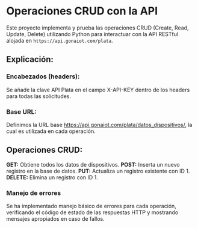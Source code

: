 # Operaciones CRUD con la API

Este proyecto implementa y prueba las operaciones CRUD (Create, Read, Update, Delete) utilizando Python para interactuar con la API RESTful alojada en `https://api.gonaiot.com/plata`.

## Explicación:  

### Encabezados (headers):   
Se añade la clave API Plata en el campo X-API-KEY dentro de los headers para todas las solicitudes.  

### Base URL:  
Definimos la URL base https://api.gonaiot.com/plata/datos_dispositivos/, la cual es utilizada en cada operación.
  
## Operaciones CRUD:  

**GET:** Obtiene todos los datos de dispositivos.
**POST:** Inserta un nuevo registro en la base de datos.
**PUT:** Actualiza un registro existente con ID 1.
**DELETE:** Elimina un registro con ID 1.

### Manejo de errores  

Se ha implementado manejo básico de errores para cada operación, verificando el código de estado de las respuestas HTTP y mostrando mensajes apropiados en caso de fallos.